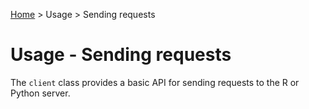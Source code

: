 [Home](../index.md) > Usage > Sending requests

# Usage - Sending requests

The `client` class provides a basic API for sending requests to the R or Python server.

